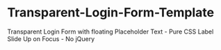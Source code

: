 # Transparent-Login-Form-Template
Transparent Login Form with floating Placeholder Text - Pure CSS Label Slide Up on Focus - No jQuery
